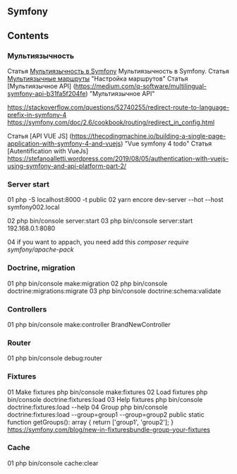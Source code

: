 ## Symfony

## Contents

### **Мультиязычность**

Статья [Мультиязычность в Symfony](https://phrase.com/blog/posts/symfony-4-i18n/ "Использование связки Controller Service Repository Model в Laravel") Мультиязычность в Symfony.
Статья [Мультиязычные маршруты](https://symfony.com/blog/new-in-symfony-4-1-internationalized-routing) "Настройка маршрутов"
Статья [Мультиязычное API] (https://medium.com/q-software/multilingual-symfony-api-b31fa5f204fe) "Мультиязычное API"

https://stackoverflow.com/questions/52740255/redirect-route-to-language-prefix-in-symfony-4
https://symfony.com/doc/2.6/cookbook/routing/redirect_in_config.html

Статья [API VUE JS] (https://thecodingmachine.io/building-a-single-page-application-with-symfony-4-and-vuejs) "Vue symfony 4 todo"
Статья [Autentification with VueJs] https://stefanoalletti.wordpress.com/2019/08/05/authentication-with-vuejs-using-symfony-and-api-platform-part-2/

### **Server start**

01 php -S localhost:8000 -t public
02 yarn encore dev-server --hot --host symfony002.local

02 php bin/console server:start
03 php bin/console server:start 192.168.0.1:8080

04 if you want to appach, you need add this *composer require symfony/apache-pack*  

### **Doctrine, migration** 

01 php bin/console make:migration
02 php bin/console doctrine:migrations:migrate
03 php bin/console doctrine:schema:validate
 
### **Controllers** 
 
01 php bin/console make:controller BrandNewController 

### **Router** 

01 php bin/console debug:router
 
### **Fixtures** 

01 Make fixtures php bin/console make:fixtures
02 Load fixtures php bin/console doctrine:fixtures:load
03 Help fixtures php bin/console doctrine:fixtures:load --help
04 Group    php bin/console doctrine:fixtures:load --group=group1 --group=group2
public static function getGroups(): array
{
	return ['group1', 'group2'];
}
https://symfony.com/blog/new-in-fixturesbundle-group-your-fixtures

### **Cache** 

01 php bin/console cache:clear
